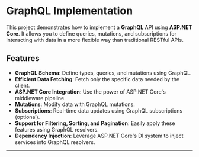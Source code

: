 # GraphQL Implementation

This project demonstrates how to implement a **GraphQL** API using **ASP.NET Core**. It allows you to define queries, mutations, and subscriptions for interacting with data in a more flexible way than traditional RESTful APIs.

## Features

- **GraphQL Schema**: Define types, queries, and mutations using GraphQL.
- **Efficient Data Fetching**: Fetch only the specific data needed by the client.
- **ASP.NET Core Integration**: Use the power of ASP.NET Core's middleware pipeline.
- **Mutations**: Modify data with GraphQL mutations.
- **Subscriptions**: Real-time data updates using GraphQL subscriptions (optional).
- **Support for Filtering, Sorting, and Pagination**: Easily apply these features using GraphQL resolvers.
- **Dependency Injection**: Leverage ASP.NET Core's DI system to inject services into GraphQL resolvers.

---

